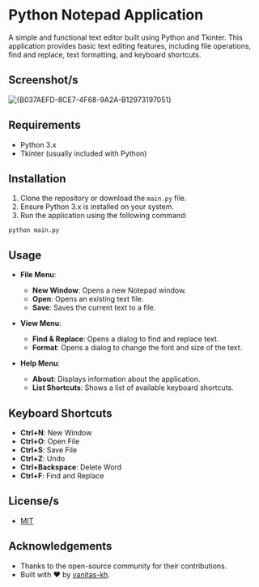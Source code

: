 # Python Notepad Application

A simple and functional text editor built using Python and Tkinter. This application provides basic text editing features, including file operations, find and replace, text formatting, and keyboard shortcuts.

## Screenshot/s

![{B037AEFD-8CE7-4F68-9A2A-B12973197051}](https://github.com/user-attachments/assets/e6b3cd70-ae1d-4510-bab6-c37717055e55)

## Requirements

- Python 3.x
- Tkinter (usually included with Python)

## Installation

1. Clone the repository or download the `main.py` file.
2. Ensure Python 3.x is installed on your system.
3. Run the application using the following command:

```
python main.py
```

## Usage

- **File Menu**:
  - **New Window**: Opens a new Notepad window.
  - **Open**: Opens an existing text file.
  - **Save**: Saves the current text to a file.

- **View Menu**:
  - **Find & Replace**: Opens a dialog to find and replace text.
  - **Format**: Opens a dialog to change the font and size of the text.

- **Help Menu**:
  - **About**: Displays information about the application.
  - **List Shortcuts**: Shows a list of available keyboard shortcuts.

## Keyboard Shortcuts

- **Ctrl+N**: New Window
- **Ctrl+O**: Open File
- **Ctrl+S**: Save File
- **Ctrl+Z**: Undo
- **Ctrl+Backspace**: Delete Word
- **Ctrl+F**: Find and Replace

## License/s

- [MIT](https://choosealicense.com/licenses/mit/)

## Acknowledgements

- Thanks to the open-source community for their contributions.
- Built with ❤️ by [vanitas-kh](https://github.com/vanitas-kh).
